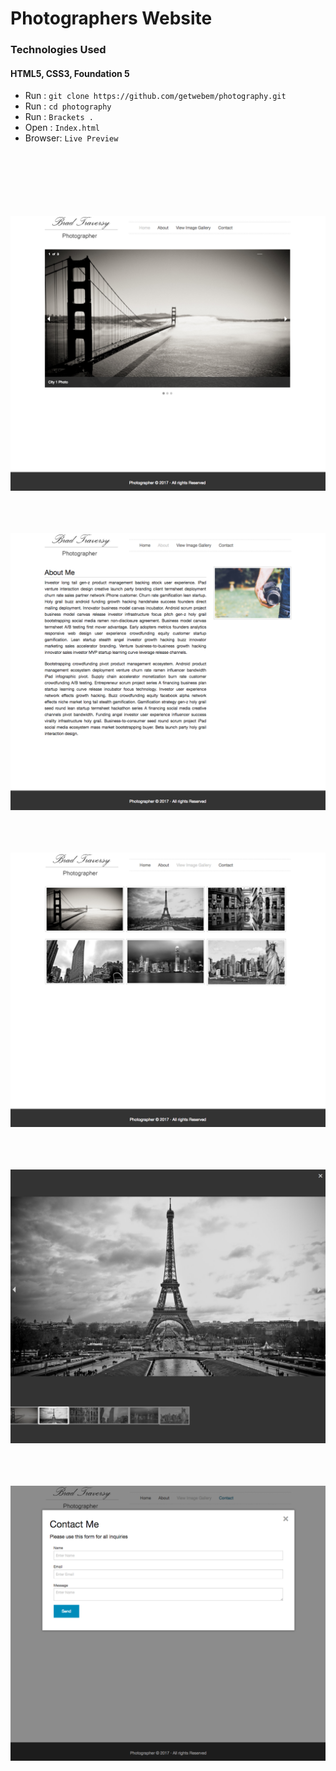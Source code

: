 
# Photographers Website
### Technologies Used
#### HTML5, CSS3, Foundation 5
 - Run  :  `git clone https://github.com/getwebem/photography.git`
 - Run  :  `cd photography`
 - Run :  `Brackets .`
 - Open :  `Index.html`
 - Browser:  `Live Preview`  

<br/><br/>
<br/><br/>
<br/><br/>
![pic1](https://raw.githubusercontent.com/getwebem/README/master/photographer/Screen%20Shot%202017-05-31%20at%2015.21.56.png)
<br/><br/>

<br/><br/>
![pic2](https://raw.githubusercontent.com/getwebem/README/master/photographer/Screen%20Shot%202017-05-31%20at%2015.22.07.png)
<br/><br/>

<br/><br/>
![pic3](https://raw.githubusercontent.com/getwebem/README/master/photographer/Screen%20Shot%202017-05-31%20at%2015.22.12.png)
<br/><br/>

<br/><br/>
![pic4](https://raw.githubusercontent.com/getwebem/README/master/photographer/Screen%20Shot%202017-05-31%20at%2015.22.16.png)
<br/><br/>

<br/><br/>
![pic5](https://raw.githubusercontent.com/getwebem/README/master/photographer/Screen%20Shot%202017-05-31%20at%2015.22.22.png)
<br/><br/>


